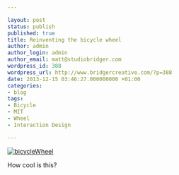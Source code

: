 ```yaml
---

layout: post
status: publish
published: true
title: Reinventing the bicycle wheel
author: admin
author_login: admin
author_email: matt@studiobridger.com
wordpress_id: 388
wordpress_url: http://www.bridgercreative.com/?p=388
date: 2013-12-15 03:46:27.000000000 +01:00
categories:
- blog
tags:
- Bicycle
- MIT
- Wheel
- Interaction Design

---
```

[![bicycleWheel](http://www.bridgercreative.com/wp-content/uploads/2013/12/bicycleWheel.jpg)](http://9gag.tv/v/1996?ref=fbp9)


How cool is this?
